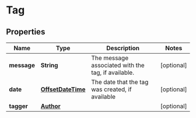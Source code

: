# Tag

## Properties
Name | Type | Description | Notes
------------ | ------------- | ------------- | -------------
**message** | **String** | The message associated with the tag, if available. |  [optional]
**date** | [**OffsetDateTime**](OffsetDateTime.md) | The date that the tag was created, if available |  [optional]
**tagger** | [**Author**](Author.md) |  |  [optional]
